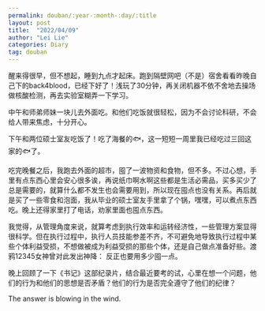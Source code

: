 ```yaml
---
permalink: douban/:year-:month-:day/:title
layout: post
title:  "2022/04/09"
author: "Lei Lie"
categories: Diary
tag: douban
---
```


醒来得很早，但不想起，睡到九点才起床。跑到隔壁网吧（不是）宿舍看看昨晚自己下的back4blood，已经下好了！浅玩了30分钟，再关闭机器不依不舍地去操场做核酸检测，再去实验室糊弄一下学习。

中午和师弟师妹一块儿去外面吃。和他们吃饭就很轻松，因为不会讨论科研，不会给人带来焦虑，十分开心。

下午和两位硕士室友吃饭了！吃了海餐的🐟，这一短短一周里我已经吃过三回这家的🐟了。

吃完晚餐之后，我跑去外面的超市，囤了一波物资和食物，但不多。不过心想，手里有点东西心里会安心很多诶，再说纸巾啊水啊这些都是生活必需品，买多买少了总是需要的，就算什么都不发生也会需要用到，所以现在囤点也没有关系。再后就是买了一些零食和泡面，我从毕业的硕士室友手里拿了个锅，嘿嘿，可以煮点东西吃。晚上还得家里打了电话，劝家里面也囤点东西。

我觉得，从管理角度来说，就算考虑到执行效率和运转经济性，一些管理方案显得很科学。但在执行过程中，执行人员技能参差不齐，不可避免地导致执行过程中某些个体利益受损，不想做被成为利益受损的那些个体，还是自己做点准备好些。渡鸦12345女神曾对此发出神降： 反正也要用多少囤一点。

晚上回顾了一下《书记》这部纪录片，结合最近要考的试，心里在想一个问题，他们的行为和他们的思想是否矛盾？他们的行为是否完全遵守了他们的纪律？

The answer is blowing in the wind.